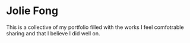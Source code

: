 # Jolie Fong
This is a collective of my portfolio filled with the works I feel comfotrable sharing and that I believe I did well on.
